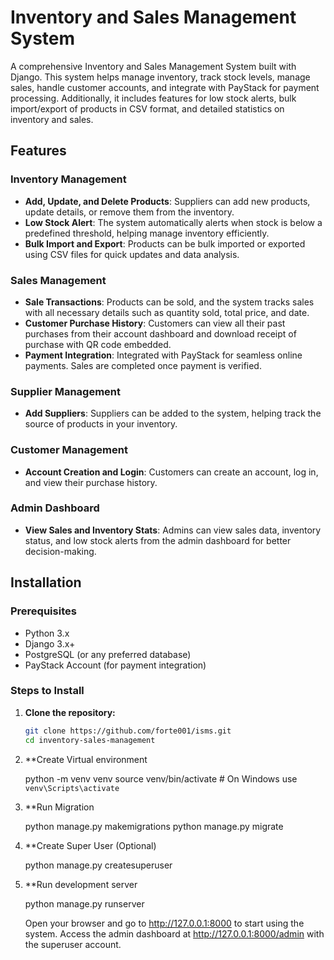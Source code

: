 # Inventory and Sales Management System

A comprehensive Inventory and Sales Management System built with Django. This system helps manage inventory, track stock levels, manage sales, handle customer accounts, and integrate with PayStack for payment processing. Additionally, it includes features for low stock alerts, bulk import/export of products in CSV format, and detailed statistics on inventory and sales.

## Features

### Inventory Management
- **Add, Update, and Delete Products**: Suppliers can add new products, update details, or remove them from the inventory.
- **Low Stock Alert**: The system automatically alerts when stock is below a predefined threshold, helping manage inventory efficiently.
- **Bulk Import and Export**: Products can be bulk imported or exported using CSV files for quick updates and data analysis.

### Sales Management
- **Sale Transactions**: Products can be sold, and the system tracks sales with all necessary details such as quantity sold, total price, and date.
- **Customer Purchase History**: Customers can view all their past purchases from their account dashboard and download receipt of purchase with QR code embedded.
- **Payment Integration**: Integrated with PayStack for seamless online payments. Sales are completed once payment is verified.
  
### Supplier Management
- **Add Suppliers**: Suppliers can be added to the system, helping track the source of products in your inventory.

### Customer Management
- **Account Creation and Login**: Customers can create an account, log in, and view their purchase history.
  
### Admin Dashboard
- **View Sales and Inventory Stats**: Admins can view sales data, inventory status, and low stock alerts from the admin dashboard for better decision-making.


## Installation

### Prerequisites
- Python 3.x
- Django 3.x+
- PostgreSQL (or any preferred database)
- PayStack Account (for payment integration)

### Steps to Install

1. **Clone the repository:**

   ```bash
   git clone https://github.com/forte001/isms.git
   cd inventory-sales-management


2. **Create Virtual environment

    python -m venv venv
    source venv/bin/activate  # On Windows use `venv\Scripts\activate`

3. **Run Migration

   python manage.py makemigrations
   python manage.py migrate

4. **Create Super User (Optional)

    python manage.py createsuperuser


5. **Run development server

    python manage.py runserver

    Open your browser and go to http://127.0.0.1:8000 to start using the system.
    Access the admin dashboard at http://127.0.0.1:8000/admin with the superuser account.

